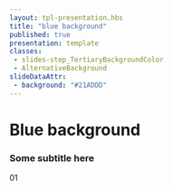 ```yaml
---
layout: tpl-presentation.hbs
title: "blue background"
published: true
presentation: template
classes:
 - slides-step_TertiaryBackgroundColor
 - AlternativeBackground
slideDataAttr:
 - background: "#21ADDD"
---
```


<div class="TitleAligner TitleAligner-CenterCenter">
    <div>
        <h1 class="SlideMainTitle AlternativeBackground-title slides-step_TertiaryBackgroundColor-title u-sans u-bold">Blue background</h1>
        <h3 class="AlternativeBackground-subtitle slides-step_TertiaryBackgroundColor-subtitle u-serif">Some subtitle here</h3>
        <div class="AlternativeBackground-topicIndex slides-step_TertiaryBackgroundColor-topicIndex">01</div>
    </div>
</div>
